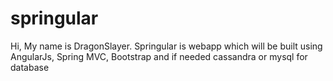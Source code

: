 # springular
Hi, My name is DragonSlayer.
Springular is webapp which will be built using AngularJs, Spring MVC, Bootstrap and if needed cassandra or mysql for database
